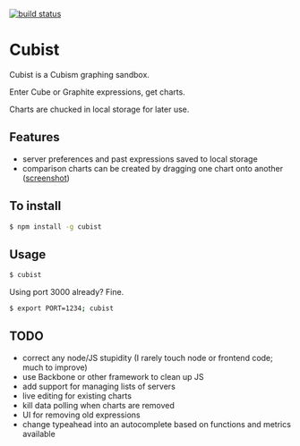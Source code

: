 [![build status](https://secure.travis-ci.org/faulkner/cubist.png)](http://travis-ci.org/faulkner/cubist)
# Cubist

Cubist is a Cubism graphing sandbox.

Enter Cube or Graphite expressions, get charts.

Charts are chucked in local storage for later use.

## Features

- server preferences and past expressions saved to local storage
- comparison charts can be created by dragging one chart onto another ([screenshot](http://faulkner.io/t/screen2012-06-24at2.17.18AM.png))

## To install

```bash
$ npm install -g cubist
```

## Usage

```bash
$ cubist
```

Using port 3000 already?  Fine.

```bash
$ export PORT=1234; cubist
```

## TODO
- correct any node/JS stupidity (I rarely touch node or frontend code; much to improve)
- use Backbone or other framework to clean up JS
- add support for managing lists of servers
- live editing for existing charts
- kill data polling when charts are removed
- UI for removing old expressions
- change typeahead into an autocomplete based on functions and metrics available
